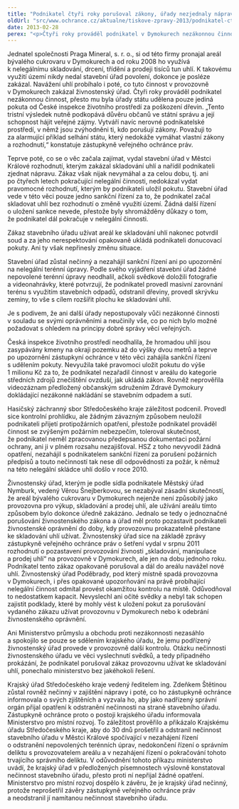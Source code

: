 ```yaml
---
title: "Podnikatel čtyři roky porušoval zákony, úřady nezjednaly nápravu"
oldUrl: "src/www.ochrance.cz/aktualne/tiskove-zpravy-2013/podnikatel-ctyri-roky-porusoval-zakony-urady-nezjednaly-napravu"
date: 2013-02-28
perex: "<p>Čtyři roky prováděl podnikatel v Dymokurech nezákonnou činnost, přesto mu byla úřady státu udělena pouze jediná pokuta. Stavební úřad měl důkazy o nezákonné činnosti, přesto nezahájil sankční řízení. Krajský úřad Středočeského kraje nepřijal žádné opatření, aby nečinnost stavebního úřadu odstranil, až mu to aktuálně muselo přikázat Ministerstvo pro místní rozvoj. Ačkoli podnikatel porušoval živnostenský zákon, živnostenský úřad neprováděl kontrolu a nevyužil svá oprávnění, aby zajistil respektování zákona. </p>"
---
```


<!-- imported from the old website -->

<p>Jednatel společnosti Praga Mineral, s. r. o., si od této firmy pronajal areál bývalého cukrovaru v Dymokurech a od roku 2008 ho využívá k nelegálnímu skladování, drcení, třídění a prodeji tisíců tun uhlí. K takovému využití území nikdy nedal stavební úřad povolení, dokonce je posléze zakázal. Navážení uhlí probíhalo i poté, co tuto činnost v provozovně v Dymokurech zakázal živnostenský úřad. Čtyři roky prováděl podnikatel nezákonnou činnost, přesto mu byla úřady státu udělena pouze jediná pokuta od České inspekce životního prostředí za poškození dřevin. „Tento tristní výsledek nutně podkopává důvěru občanů ve státní správu a její schopnost hájit veřejné zájmy. Vytváří navíc nerovné podnikatelské prostředí, v němž jsou zvýhodněni ti, kdo porušují zákony. Považuji to za alarmující příklad selhání státu, který nedokáže vymáhat vlastní zákony a rozhodnutí,“ konstatuje zástupkyně veřejného ochránce práv.</p><p>Teprve poté, co se o věc začala zajímat, vydal stavební úřad v Městci Králové rozhodnutí, kterým zakázal skladování uhlí a nařídil podnikateli zjednat nápravu. Zákaz však nijak nevymáhal a za celou dobu, tj. ani po čtyřech letech pokračující nelegální činnosti, nedokázal vydat pravomocné rozhodnutí, kterým by podnikateli uložil pokutu. Stavební úřad vede v této věci pouze jedno sankční řízení za to, že podnikatel začal skladovat uhlí bez rozhodnutí o změně využití území. Žádná další řízení o uložení sankce nevede, přestože byly shromážděny důkazy o tom, že podnikatel dál pokračuje v nelegální činnosti. </p><p>Zákaz stavebního úřadu užívat areál ke skladování uhlí nakonec potvrdil soud a za jeho nerespektování opakovaně ukládá podnikateli donucovací pokuty. Ani ty však nepřinesly změnu situace.</p><p>Stavební úřad zůstal nečinný a nezahájil sankční řízení ani po upozornění na nelegální terénní úpravy. Podle svého vyjádření stavební úřad žádné nepovolené terénní úpravy neodhalil, ačkoli svědkové doložili fotografie a videonahrávky, které potvrzují, že podnikatel provedl masivní zarovnání terénu s využitím stavebních odpadů, odstranil dřeviny, provedl skrývku zeminy, to vše s cílem rozšířit plochu ke skladování uhlí.</p><p>Je s podivem, že ani další úřady nepostupovaly vůči nezákonné činnosti v souladu se svými oprávněními a neučinily vše, co po nich bylo možné požadovat s ohledem na principy dobré správy věcí veřejných.</p><p>Česká inspekce životního prostředí neodhalila, že hromadou uhlí jsou zasypávány kmeny na okraji pozemku až do výšky dvou metrů a teprve po upozornění zástupkyní ochránce v této věci zahájila sankční řízení s udělením pokuty. Nevyužila také pravomoci uložit pokutu do výše 1 milionu Kč za to, že podnikatel nezařadil činnost v areálu do kategorie středních zdrojů znečištění ovzduší, jak ukládá zákon. Rovněž neprověřila videozáznam předložený občanským sdružením Zdravé Dymokury dokládající nezákonné nakládání se stavebním odpadem a sutí.</p><p>Hasičský záchranný sbor Středočeského kraje záležitost podcenil. Provedl sice kontrolní prohlídku, ale žádným závazným způsobem neuložil podnikateli přijetí protipožárních opatření, přestože podnikatel prováděl činnost se zvýšeným požárním nebezpečím, toleroval skutečnost, že podnikatel neměl zpracovanou předepsanou dokumentaci požární ochrany, ani ji v plném rozsahu nezajišťoval. HSZ z toho nevyvodil žádná opatření, nezahájil s podnikatelem sankční řízení za porušení požárních předpisů a touto nečinností tak nese díl odpovědnosti za požár, k němuž na této nelegální skládce uhlí došlo v roce 2010. </p><p>Živnostenský úřad, kterým je podle sídla podnikatele Městský úřad Nymburk, vedený Věrou Šnejberkovou, se nezabýval zásadní skutečností, že areál bývalého cukrovaru v Dymokurech nejenže není způsobilý jako provozovna pro výkup, skladování a prodej uhlí, ale užívání areálu tímto způsobem bylo dokonce úředně zakázáno. Jednalo se tedy o jednoznačné porušování živnostenského zákona a úřad měl proto pozastavit podnikateli živnostenské oprávnění do doby, kdy provozovnu prokazatelně přestane ke skladování uhlí užívat. Živnostenský úřad sice na základě zprávy zástupkyně veřejného ochránce práv o šetření vydal v srpnu 2011 rozhodnutí o pozastavení provozování živnosti „skladování, manipulace a prodej uhlí“ na provozovně v Dymokurech, ale jen na dobu jednoho roku. Podnikatel tento zákaz opakovaně porušoval a dál do areálu navážel nové uhlí. Živnostenský úřad Poděbrady, pod který místně spadá provozovna v Dymokurech, i přes opakované upozorňování na právě probíhající nelegální činnost odmítal provést okamžitou kontrolu na místě. Odůvodňoval to nedostatkem kapacit. Nevyslechl ani očité svědky a nebyl tak schopen zajistit podklady, které by mohly vést k uložení pokut za porušování vydaného zákazu užívat provozovnu v Dymokurech nebo k odebrání živnostenského oprávnění.</p><p>Ani Ministerstvo průmyslu a obchodu proti nezákonnosti nezasáhlo a spokojilo se pouze se sdělením krajského úřadu, že jemu podřízený živnostenský úřad provede v provozovně další kontrolu. Otázku nečinnosti živnostenského úřadu ve věci vyslechnutí svědků, a tedy případného prokázání, že podnikatel porušoval zákaz provozovnu užívat ke skladování uhlí, ponechalo ministerstvo bez jakéhokoli řešení.</p><p>Krajský úřad Středočeského kraje vedený ředitelem ing. Zdeňkem Štětinou zůstal rovněž nečinný v zajištění nápravy i poté, co ho zástupkyně ochránce informovala o svých zjištěních a vyzvala ho, aby jako nadřízený správní orgán přijal opatření k odstranění nečinnosti na straně stavebního úřadu. Zástupkyně ochránce proto o postoji krajského úřadu informovala Ministerstvo pro místní rozvoj. To záležitost prověřilo a přikázalo Krajskému úřadu Středočeského kraje, aby do 30 dnů prošetřil a odstranil nečinnost stavebního úřadu v Městci Králové spočívající v nezahájení řízení o odstranění nepovolených terénních úprav, nedokončení řízení o správním deliktu s provozovatelem areálu a v nezahájení řízení o pokračování tohoto trvajícího správního deliktu. V odůvodnění tohoto příkazu ministerstvo uvádí, že krajský úřad v předložených písemnostech výslovně konstatoval nečinnost stavebního úřadu, přesto proti ní nepřijal žádné opatření. Ministerstvo pro místní rozvoj dospělo k závěru, že je krajský úřad nečinný, protože neprošetřil závěry zástupkyně veřejného ochránce práv a neodstranil jí namítanou nečinnost stavebního úřadu.</p>
